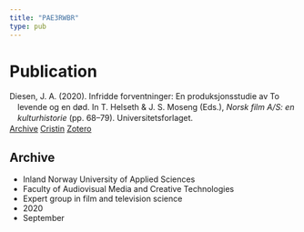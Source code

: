 ```yaml
---
title: "PAE3RWBR"
type: pub
---
```

<h1>Publication</h1>
<article id="csl-bib-container-PAE3RWBR" class="csl-bib-container">
  <div class="csl-bib-body" style="line-height: 1.35; padding-left: 1em; text-indent:-1em;">
  <div class="csl-entry">Diesen, J. A. (2020). Infridde forventninger: En produksjonsstudie av To levende og en d&#xF8;d. In T. Helseth &amp; J. S. Moseng (Eds.), <i>Norsk film A/S: en kulturhistorie</i> (pp. 68&#x2013;79). Universitetsforlaget.</div>
</div>
  <div class="csl-bib-buttons">
    <a href="#taxonomy-article-PAE3RWBR" class="csl-bib-button">Archive</a>
    <a href alt="Cristin URL" class="csl-bib-button">Cristin</a>
    <a href alt="Zotero URL" class="csl-bib-button">Zotero</a>
  </div>
  <div id="csl-bib-meta-container-PAE3RWBR"></div>
</article>
<div id="csl-bib-meta-PAE3RWBR" class="csl-bib-meta">
  <article id="taxonomy-article-PAE3RWBR" class="taxonomy-article">
    <h1>Archive</h1>
    <ul>
      <li>Inland Norway University of Applied Sciences</li>
      <li>Faculty of Audiovisual Media and Creative Technologies</li>
      <li>Expert group in film and television science</li>
      <li>2020</li>
      <li>September</li>
    </ul>
  </article>
</div>
